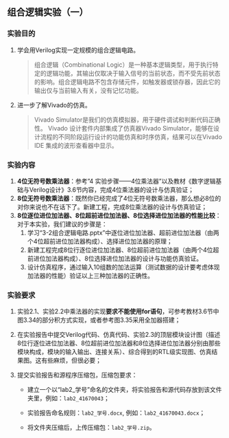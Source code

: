 ## 组合逻辑实验（一）

### 实验目的

1. 学会用Verilog实现一定规模的组合逻辑电路。

	> 组合逻辑（Combinational Logic）是一种基本逻辑类型，用于执行特定的逻辑功能，其输出仅取决于输入信号的当前状态，而不受先前状态的影响。组合逻辑电路不包含存储元件，如触发器或锁存器，因此它的输出仅与当前输入有关，没有记忆功能。

2. 进一步了解Vivado的仿真。

	> Vivado Simulator是我们的仿真模拟器，用于硬件调试和判断代码正确性。 Vivado 设计套件内部集成了仿真器Vivado Simulator，能够在设计流程的不同阶段运行设计的功能仿真和时序仿真，结果可以在Vivado IDE 集成的波形查看器中显示。

### 实验内容

1. **4位无符号数乘法器**：参考”4 实验步骤——4位乘法器”以及教材《数字逻辑基础与Verilog设计》3.6节内容，完成4位乘法器的设计与仿真验证；
2. **8位无符号数乘法器**：既然你已经完成了4位无符号数乘法器，那么想必8位的对你来说也不在话下了。新建工程，完成8位乘法器的设计与仿真验证；
3. **8位逐位进位加法器、8位超前进位加法器、8位选择进位加法器的性能比较**：对于本实验，我们建议的步骤是：
	1. 学习“3-2组合逻辑电路.pptx”中逐位进位加法器、超前进位加法器（由两个4位超前进位加法器构成）、选择进位加法器的原理；
	2. 新建工程完成8位行逐位进位加法器、8位超前进位加法器（由两个4位超前进位加法器构成）、8位选择进位加法器的设计与功能仿真验证。
	3. 设计仿真程序，通过输入10组数的加法运算（测试数据的设计要考虑体现加法器的性能）验证以上三种加法器的正确性。

### 实验要求

1. 实验2.1、实验2.2中乘法器的实现**要求不能使用for语句**，可参考教材3.6节中图3.34的部分积方式实现，或者参考图3.35采用全加器搭建；

2. 在实验报告中提交Verilog代码、仿真代码、实验2.3的顶层模块设计图（描述8位行逐位进位加法器、8位超前进位加法器和8位选择进位加法器分别由那些模块构成，模块的输入输出、连接关系）、综合得到的RTL级实现图、仿真结果图。这有些麻烦，但很必要；

3. 提交实验报告和源程序压缩包，压缩包要求：

	+ 建立一个以“lab2_学号”命名的文件夹，将实验报告和源代码存放到该文件夹里，例如：`lab2_41670043`；

	+ 实验报告命名规则：`lab2_学号.docx`, 例如：`lab2_41670043.docx`；

	+ 将文件夹压缩后，上传压缩包：`lab2_学号.zip`。